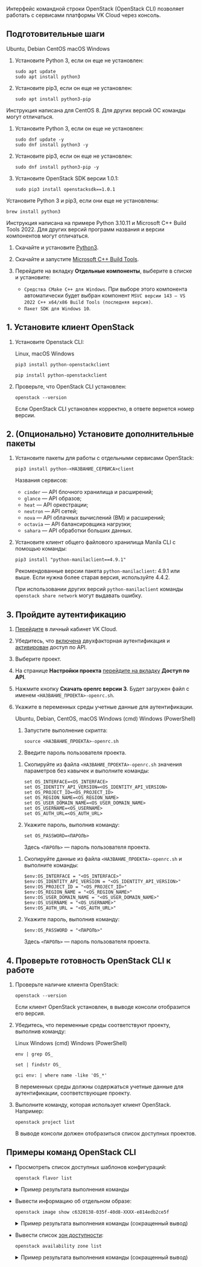 Интерфейс командной строки OpenStack (OpenStack CLI) позволяет работать с сервисами платформы VK Cloud через консоль.

##  Подготовительные шаги

<tabs>
<tablist>
<tab>Ubuntu, Debian</tab>
<tab>CentOS</tab>
<tab>macOS</tab>
<tab>Windows</tab>
</tablist>
<tabpanel>

1. Установите Python 3, если он еще не установлен:

   ```console
   sudo apt update
   sudo apt install python3
   ```
   
1. Установите pip3, если он еще не установлен:

   ```console
   sudo apt install python3-pip
   ```

</tabpanel>
<tabpanel>

<info>

Инструкция написана для CentOS 8. Для других версий OC команды могут отличаться.

</info>

1. Установите Python 3, если он еще не установлен:

   ```console
   sudo dnf update -y
   sudo dnf install python3 -y
   ```
   
1. Установите pip3, если он еще не установлен:

   ```console
   sudo dnf install python3-pip -y
   ```

1. Установите OpenStack SDK версии 1.0.1:

   ```console
   sudo pip3 install openstacksdk==1.0.1
   ```

</tabpanel>
<tabpanel>

Установите Python 3 и pip3, если они еще не установлены:

```console
brew install python3
```

</tabpanel>
<tabpanel>

<info>

Инструкция написана на примере Python 3.10.11 и Microsoft C++ Build Tools 2022. Для других версий программ названия и версии компонентов могут отличаться.

</info>

1. Скачайте и установите [Python3](https://www.python.org/downloads/windows/).
1. Скачайте и запустите [Microsoft C++ Build Tools](https://visualstudio.microsoft.com/ru/visual-cpp-build-tools/).
1. Перейдите на вкладку **Отдельные компоненты**, выберите в списке и установите:

   - `Средства CMake C++ для Windows`. При выборе этого компонента автоматически будет выбран компонент `MSVC версии 143 — VS 2022 С++ x64/x86 Build Tools (последняя версия)`.
   - `Пакет SDK для Windows 10`.

</tabpanel>
</tabs>

## 1. Установите клиент OpenStack

1. Установите Openstack CLI:

   <tabs>
   <tablist>
   <tab>Linux, maсOS</tab>
   <tab>Windows</tab>
   </tablist>
   <tabpanel>

   ```console
   pip3 install python-openstackclient
   ```
   
   </tabpanel>
   <tabpanel>

   ```console
   pip install python-openstackclient
   ```
   
   </tabpanel>
   </tabs>
   
1. Проверьте, что OpenStack CLI установлен:

   ```console
   openstack --version
   ```
   
   Если OpenStack CLI установлен корректно, в ответе вернется номер версии.

## 2. (Опционально) Установите дополнительные пакеты

1. Установите пакеты для работы с отдельными сервисами OpenStack:

   ```console
   pip3 install python-<НАЗВАНИЕ_СЕРВИСА>client
   ```

   Названия сервисов:

   - `cinder` — API блочного хранилища и расширений;
   - `glance` — API образов;
   - `heat` — API оркестрации;
   - `neutron` — API сетей;
   - `nova` — API облачных вычислений (ВМ) и расширений;
   - `octavia` — API балансировщика нагрузки;
   - `sahara` — API обработки больших данных.

2. Установите клиент общего файлового хранилища Manila CLI с помощью команды:

   ```console
   pip3 install "python-manilaclient==4.9.1"
   ```

   <info>

   Рекомендованные версии пакета `python-manilaclient`: 4.9.1 или выше. Если нужна более старая версия, используйте 4.4.2.

   При использовании других версий `python-manilaclient` команды `openstack share network` могут выдавать ошибку.

   </info>

## 3. Пройдите аутентификацию

1. [Перейдите](https://msk.cloud.vk.com/app/) в личный кабинет VK Cloud.
2. Убедитесь, что [включена](/ru/tools-for-using-services/vk-cloud-account/service-management/account-manage/manage-2fa) двухфакторная аутентификация и [активирован](/ru/tools-for-using-services/api/rest-api/enable-api) доступ по API.
3. Выберите проект.
4. На странице **Настройки проекта** [перейдите на вкладку](https://msk.cloud.vk.com/app/project/keys/) **Доступ по API**.
5. Нажмите кнопку **Скачать openrc версии 3**. Будет загружен файл с именем `<НАЗВАНИЕ_ПРОЕКТА>-openrc.sh`.
6. Укажите в переменных среды учетные данные для аутентификации.

   <tabs>
   <tablist>
   <tab>Ubuntu, Debian, CentOS, macOS</tab>
   <tab>Windows (cmd)</tab>
   <tab>Windows (PowerShell)</tab>
   </tablist>
   <tabpanel>

   1. Запустите выполнение скрипта:

      ```console
      source <НАЗВАНИЕ_ПРОЕКТА>-openrc.sh
      ```

   2. Введите пароль пользователя проекта.

   </tabpanel>
   <tabpanel>

   1. Скопируйте из файла `<НАЗВАНИЕ_ПРОЕКТА>-openrc.sh` значения параметров без кавычек и выполните команды:

      ```console
      set OS_INTERFACE=<OS_INTERFACE>
      set OS_IDENTITY_API_VERSION=<OS_IDENTITY_API_VERSION>
      set OS_PROJECT_ID=<OS_PROJECT_ID>
      set OS_REGION_NAME=<OS_REGION_NAME>
      set OS_USER_DOMAIN_NAME=<OS_USER_DOMAIN_NAME>
      set OS_USERNAME=<OS_USERNAME>
      set OS_AUTH_URL=<OS_AUTH_URL>
      ```

   2. Укажите пароль, выполнив команду:

      ```console
      set OS_PASSWORD=<ПАРОЛЬ>
      ```

      Здесь `<ПАРОЛЬ>` — пароль пользователя проекта.

   </tabpanel>
   <tabpanel>

   1. Скопируйте данные из файла `<НАЗВАНИЕ_ПРОЕКТА>-openrc.sh` и выполните команды:

      ```console
      $env:OS_INTERFACE = "<OS_INTERFACE>"
      $env:OS_IDENTITY_API_VERSION = "<OS_IDENTITY_API_VERSION>"
      $env:OS_PROJECT_ID = "<OS_PROJECT_ID>"
      $env:OS_REGION_NAME = "<OS_REGION_NAME>"
      $env:OS_USER_DOMAIN_NAME = "<OS_USER_DOMAIN_NAME>"
      $env:OS_USERNAME = "<OS_USERNAME>"
      $env:OS_AUTH_URL = "<OS_AUTH_URL>"
      ```

   2. Укажите пароль, выполнив команду:

      ```console
      $env:OS_PASSWORD = "<ПАРОЛЬ>"
      ```

      Здесь `<ПАРОЛЬ>` — пароль пользователя проекта.

   </tabpanel>
   </tabs>

## 4. Проверьте готовность OpenStack CLI к работе

1. Проверьте наличие клиента OpenStack:

   ```console
   openstack --version
   ```

   Если клиент OpenStack установлен, в выводе консоли отобразится его версия.

2. Убедитесь, что переменные среды соответствуют проекту, выполнив команду:

   <tabs>
   <tablist>
   <tab>Linux</tab>
   <tab>Windows (cmd)</tab>
   <tab>Windows (PowerShell)</tab>
   </tablist>
   <tabpanel>

   ```console
   env | grep OS_
   ```

   </tabpanel>
   <tabpanel>

   ```console
   set | findstr OS_
   ```

   </tabpanel>
   <tabpanel>

   ```console
   gci env: | where name -like 'OS_*'
   ```

   </tabpanel>
   </tabs>

   В переменных среды должны содержаться учетные данные для аутентификации, соответствующие проекту.

3. Выполните команду, которая использует клиент OpenStack. Например:

   ```console
   openstack project list
   ```

   В выводе консоли должен отобразиться список доступных проектов.

## Примеры команд OpenStack CLI

- Просмотреть список доступных шаблонов конфигураций:

   ```console
   openstack flavor list
   ```

   <details>
   <summary>Пример результата выполнения команды</summary>

   ```console
   +--------------------------------------+-------------------+-------+------+-----------+-------+-----------+
   | ID                                   | Name              |   RAM | Disk | Ephemeral | VCPUs | Is Public |
   +--------------------------------------+-------------------+-------+------+-----------+-------+-----------+
   | 00bbf595-aa67-437a-b566-92cbe8d00941 | STD2-16-32        | 32768 |    0 |         0 |    16 | True      |
   | 03c66e24-b386-4ceb-91f8-36e898d7fa72 | STD3-1-2          |  2048 |    0 |         0 |     1 | True      |
   | 04db9642-04fe-474b-89cb-c5a778be9ef3 | STD2-6-24         | 24576 |    0 |         0 |     6 | True      |
   | 0c5d5d41-1317-4331-ab58-9c9e04da50d6 | STD2-4-12         | 12288 |    0 |         0 |     4 | True      |
   | 17f80791-c0dd-4124-adaa-8c4a83fa0c51 | STD2-8-16         | 16384 |    0 |         0 |     8 | True      |
   | 19ad4a49-5b3d-43bc-a61d-b4b8b44c9842 | STD3-16-64        | 65536 |    0 |         0 |    16 | True      |
   | 19dc16ec-6d6c-4a34-af1a-ff5cbb056bed | STD3-6-12         | 12288 |    0 |         0 |     6 | True      |
   ```

   </details>

- Вывести информацию об отдельном образе:

   ```console
   openstack image show c6320138-035f-40d8-XXXX-e814edb2ce5f
   ```

   <details>
   <summary>Пример результата выполнения команды (сокращенный вывод)</summary>

    ```console
    +------------------+------------------------------------------------------+
    | Field            | Value                                                |
    +------------------+------------------------------------------------------+
    | checksum         | 896ea37e28d82a548cedf1e0aa92XXXX                     |
    | container_format | bare                                                 |
    | created_at       | 2023-03-29T14:06:44Z                                 |
    | disk_format      | raw                                                  |
    | file             | /v2/images/c6320138-035f-40d8-XXXX-e814edb2ce5f/file |
    | id               | c6320138-035f-40d8-XXXX-e814edb2ce5f                 |
    | min_disk         | 0                                                    |
    | min_ram          | 0                                                    |
    | name             | Alt-Linux-P9-Starter-Kit                             |
    | owner            | b5b7ffd4ef0547e5b222f44555dfXXXX                     |
    | properties       | base_image_ref='1a8aa332-d8ef-4c40-XXXX-cade8b59aea3'|
    | protected        | False                                                |
    | schema           | /v2/schemas/image                                    |
    | size             | 1653604352                                           |
    | status           | active                                               |
    | tags             |                                                      |
    | updated_at       | 2023-03-29T14:08:15Z                                 |
    | visibility       | private                                              |
    +------------------+------------------------------------------------------+
    ```

   </details>

- Вывести список [зон доступности](/ru/intro/start/concepts/architecture#az):

   ```console
   openstack availability zone list
   ```

   <details>
   <summary>Пример результата выполнения команды (сокращенный вывод)</summary>

    ```console
    +-----------+-------------+
    | Zone Name | Zone Status |
    +-----------+-------------+
    | MS1       | available   |
    | GZ1       | available   |
    | ME1       | available   |
    +-----------+-------------+
    ```

   </details>
